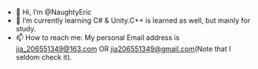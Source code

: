 - 👋 Hi, I’m @NaughtyEric
- 🌱 I’m currently learning C# & Unity.C++ is learned as well, but mainly for study.
- 📫 How to reach me: My personal Email address is jia_206551349@163.com OR jia206551349@gmail.com(Note that I seldom check it).

<!---
NaughtyEric/NaughtyEric is a ✨ special ✨ repository because its `README.md` (this file) appears on your GitHub profile.
You can click the Preview link to take a look at your changes.
--->
